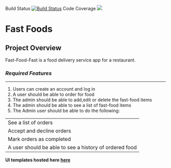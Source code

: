 Build Status
[![Build Status](https://travis-ci.org/NicholusMuwonge/Fast-Food-Inc.svg?branch=master)](https://travis-ci.org/NicholusMuwonge/Fast-Food-Inc)
Code Coverage
<a href="https://codeclimate.com/github/NicholusMuwonge/Fast-Food-Inc/test_coverage"><img src="https://api.codeclimate.com/v1/badges/3976838667a6ac2b9b8b/test_coverage" /></a>

<h1>Fast Foods</h1>
<h2>Project Overview</h2>
<p>Fast-Food-Fast is a food delivery service app for a restaurant. <p>
<h3><em><b>Required Features</b> </em> </h3>
<hr/>
<ol>
<li> Users can create an account and log in </li>
<li> A user should be able to order for food </li>
<li> The admin should be able to add,edit or delete the fast-food items </li>
  <li> The admin should be able to see a list of fast-food items </li>
<li> The Admin user should be able to do the following: 
</ol>

<table> <tr><td> See a list of orders </td></tr>
<tr><td> Accept and decline orders </td></tr>
<tr><td> Mark orders as completed </td></tr>
<tr><td> A user should be able to see a history of ordered food </li> </td></tr>
</table>

<strong>  UI templates hosted here <a href=https://nicholusmuwonge.github.io/Fast-Food-Inc/UI/> here </a>   </strong>

